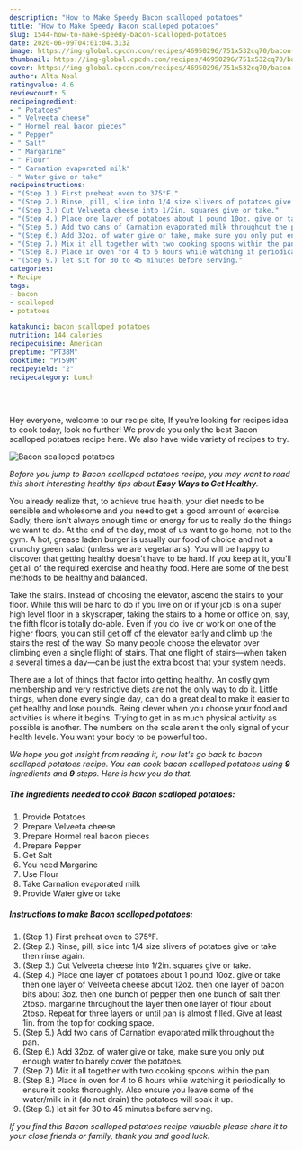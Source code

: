 ```yaml
---
description: "How to Make Speedy Bacon scalloped potatoes"
title: "How to Make Speedy Bacon scalloped potatoes"
slug: 1544-how-to-make-speedy-bacon-scalloped-potatoes
date: 2020-06-09T04:01:04.313Z
image: https://img-global.cpcdn.com/recipes/46950296/751x532cq70/bacon-scalloped-potatoes-recipe-main-photo.jpg
thumbnail: https://img-global.cpcdn.com/recipes/46950296/751x532cq70/bacon-scalloped-potatoes-recipe-main-photo.jpg
cover: https://img-global.cpcdn.com/recipes/46950296/751x532cq70/bacon-scalloped-potatoes-recipe-main-photo.jpg
author: Alta Neal
ratingvalue: 4.6
reviewcount: 5
recipeingredient:
- " Potatoes"
- " Velveeta cheese"
- " Hormel real bacon pieces"
- " Pepper"
- " Salt"
- " Margarine"
- " Flour"
- " Carnation evaporated milk"
- " Water give or take"
recipeinstructions:
- "(Step 1.) First preheat oven to 375°F."
- "(Step 2.) Rinse, pill, slice into 1/4 size slivers of potatoes give or take then rinse again."
- "(Step 3.) Cut Velveeta cheese into 1/2in. squares give or take."
- "(Step 4.) Place one layer of potatoes about 1 pound 10oz. give or take then one layer of Velveeta cheese about 12oz. then one layer of bacon bits about 3oz. then one bunch of pepper then one bunch of salt then 2tbsp. margarine throughout the layer then one layer of flour about  2tbsp. Repeat for three layers or until pan is almost filled. Give at least 1in. from the top for cooking space."
- "(Step 5.) Add two cans of Carnation evaporated milk throughout the pan."
- "(Step 6.) Add 32oz. of water give or take, make sure you only put enough water to barely cover the potatoes."
- "(Step 7.) Mix it all together with two cooking spoons within the pan."
- "(Step 8.) Place in oven for 4 to 6 hours while watching it periodically to ensure it cooks thoroughly. Also ensure you leave some of the water/milk in it (do not drain) the potatoes will soak it up."
- "(Step 9.) let sit for 30 to 45 minutes before serving."
categories:
- Recipe
tags:
- bacon
- scalloped
- potatoes

katakunci: bacon scalloped potatoes 
nutrition: 144 calories
recipecuisine: American
preptime: "PT38M"
cooktime: "PT59M"
recipeyield: "2"
recipecategory: Lunch

---
```

<br>
Hey everyone, welcome to our recipe site, If you're looking for recipes idea to cook today, look no further! We provide you only the best Bacon scalloped potatoes recipe here. We also have wide variety of recipes to try.
<br>


![Bacon scalloped potatoes](https://img-global.cpcdn.com/recipes/46950296/751x532cq70/bacon-scalloped-potatoes-recipe-main-photo.jpg)

<i>Before you jump to Bacon scalloped potatoes recipe, you may want to read this short interesting healthy tips about <strong>Easy Ways to Get Healthy</strong>.</i>

You already realize that, to achieve true health, your diet needs to be sensible and wholesome and you need to get a good amount of exercise. Sadly, there isn't always enough time or energy for us to really do the things we want to do. At the end of the day, most of us want to go home, not to the gym. A hot, grease laden burger is usually our food of choice and not a crunchy green salad (unless we are vegetarians). You will be happy to discover that getting healthy doesn't have to be hard. If you keep at it, you'll get all of the required exercise and healthy food. Here are some of the best methods to be healthy and balanced.

Take the stairs. Instead of choosing the elevator, ascend the stairs to your floor. While this will be hard to do if you live on or if your job is on a super high level floor in a skyscraper, taking the stairs to a home or office on, say, the fifth floor is totally do-able. Even if you do live or work on one of the higher floors, you can still get off of the elevator early and climb up the stairs the rest of the way. So many people choose the elevator over climbing even a single flight of stairs. That one flight of stairs—when taken a several times a day—can be just the extra boost that your system needs. 

There are a lot of things that factor into getting healthy. An costly gym membership and very restrictive diets are not the only way to do it. Little things, when done every single day, can do a great deal to make it easier to get healthy and lose pounds. Being clever when you choose your food and activities is where it begins. Trying to get in as much physical activity as possible is another. The numbers on the scale aren't the only signal of your health levels. You want your body to be powerful too. 


<i>We hope you got insight from reading it, now let's go back to bacon scalloped potatoes recipe. You can cook bacon scalloped potatoes using <strong>9</strong> ingredients and <strong>9</strong> steps. Here is how you do that.
</i>

##### The ingredients needed to cook Bacon scalloped potatoes:

1. Provide  Potatoes
1. Prepare  Velveeta cheese
1. Prepare  Hormel real bacon pieces
1. Prepare  Pepper
1. Get  Salt
1. You need  Margarine
1. Use  Flour
1. Take  Carnation evaporated milk
1. Provide  Water give or take


##### Instructions to make Bacon scalloped potatoes:

1. (Step 1.) First preheat oven to 375°F.
1. (Step 2.) Rinse, pill, slice into 1/4 size slivers of potatoes give or take then rinse again.
1. (Step 3.) Cut Velveeta cheese into 1/2in. squares give or take.
1. (Step 4.) Place one layer of potatoes about 1 pound 10oz. give or take then one layer of Velveeta cheese about 12oz. then one layer of bacon bits about 3oz. then one bunch of pepper then one bunch of salt then 2tbsp. margarine throughout the layer then one layer of flour about  2tbsp. Repeat for three layers or until pan is almost filled. Give at least 1in. from the top for cooking space.
1. (Step 5.) Add two cans of Carnation evaporated milk throughout the pan.
1. (Step 6.) Add 32oz. of water give or take, make sure you only put enough water to barely cover the potatoes.
1. (Step 7.) Mix it all together with two cooking spoons within the pan.
1. (Step 8.) Place in oven for 4 to 6 hours while watching it periodically to ensure it cooks thoroughly. Also ensure you leave some of the water/milk in it (do not drain) the potatoes will soak it up.
1. (Step 9.) let sit for 30 to 45 minutes before serving.


<i>If you find this Bacon scalloped potatoes recipe valuable please share it to your close friends or family, thank you and good luck.</i>
